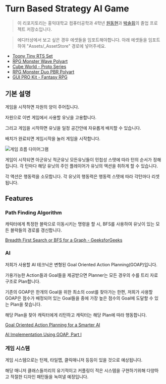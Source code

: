 # Turn Based Strategy AI Game

> 이 리포지토리는 홍익대학교 컴퓨터공학과 4학년 [원동현](https://github.com/wonAdam)과 [박솔휘](https://github.com/solhwi)의 졸업 프로젝트 저장소입니다.

> 에디터상에서 보고 싶은 경우 에셋들을 임포트해야합니다. 아래 에셋들을 임포트하여 "Assets/_AssetStore" 경로에 넣어주세요.
- [Toony Tiny RTS Set](https://assetstore.unity.com/packages/3d/characters/toony-tiny-rts-set-135258)
- [RPG Monster Wave Polyart](https://assetstore.unity.com/packages/3d/characters/creatures/rpg-monster-wave-polyart-157652)
- [Cube World - Proto Series](https://assetstore.unity.com/packages/3d/environments/cube-world-proto-series-144159)
- [RPG Monster Duo PBR Polyart](https://assetstore.unity.com/packages/3d/characters/creatures/rpg-monster-duo-pbr-polyart-157762)
- [GUI PRO Kit - Fantasy RPG](https://assetstore.unity.com/packages/2d/gui/gui-pro-kit-fantasy-rpg-170168)

## 기본 설명

게임을 시작하면 자원의 양이 주어집니다.

자원으로 이번 게임에서 사용할 유닛을 고용합니다. 

그리고 게임을 시작하면 유닛을 일정 공간안에 자유롭게  배치할 수 있습니다. 

배치가 완료되면 게임시작을 눌러 게임을 시작합니다. 

![게임 흐름 다이어그램](https://s3.us-west-2.amazonaws.com/secure.notion-static.com/81e7e1bd-ee4a-4b24-9eec-cbf511dd645f/-_.png?X-Amz-Algorithm=AWS4-HMAC-SHA256&X-Amz-Credential=AKIAT73L2G45O3KS52Y5%2F20210209%2Fus-west-2%2Fs3%2Faws4_request&X-Amz-Date=20210209T093343Z&X-Amz-Expires=86400&X-Amz-Signature=8f227c6778fa42edd6d67eeafa814a25a1b517ac8c7d22d95fd2a571f300ac66&X-Amz-SignedHeaders=host&response-content-disposition=filename%20%3D%22-_.png%22)

게임이 시작되면 아군유닛 적군유닛 모든유닛들이 민첩성 스탯에 따라 턴의 순서가 정해집니다. 각 턴마다 해당 유닛의 주인 플레이어가 유닛의 액션을 취하게 할 수 있습니다.

각 액션은 행동력을 소모합니다. 각 유닛의 행동력은 행동력 스탯에 따라 각턴마다 리셋됩니다.  

## Features

### Path Finding Algorithm

캐릭터에게 특정한 블락으로 이동시키는 명령을 할 시, BFS를 사용하여 유닛이 있는 모든 블락들의 경로를 갱신합니다. 

[Breadth First Search or BFS for a Graph - GeeksforGeeks](https://www.geeksforgeeks.org/breadth-first-search-or-bfs-for-a-graph/)

### AI

저희가 사용할 AI 테크닉은 변형된 Goal Oriented Action Planning(GOAP)입니다. 

가용가능한 Action들과 Goal들을 제공받으면 Planner는 모든 경우의 수를 트리 자료구조로 Plan합니다. 

기존의 GOAP은 한개의 Goal을 위한 최소의 cost를 찾아가는 한편, 저희가 사용할 GOAP은 점수가 배정되어 있는 Goal들을 중에 가장 높은 점수의 Goal에 도달할 수 있는 Plan을 찾습니다.

해당 Plan을 찾아 캐릭터에게 리턴하고 캐릭터는 해당 Plan에 따라 행동합니다. 

[Goal Oriented Action Planning for a Smarter AI](https://gamedevelopment.tutsplus.com/tutorials/goal-oriented-action-planning-for-a-smarter-ai--cms-20793)

[AI Implementation Using GOAP, Part I](https://warzonegameblog.wordpress.com/2016/02/08/ai-implementation-using-goap-part-i/)

### 게임 시스템

게임 시스템으로는 턴제, 타일맵, 클릭매니저 등등이 있을 것으로 예상됩니다. 

해당 매니저 클래스들끼리의 유기적이고 커플링이 적은 시스템을 구현하기위해 다양하고 적절한 디자인 패턴들을 녹여낼 예정입니다.
